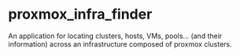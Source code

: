 # proxmox_infra_finder
An application for locating clusters, hosts, VMs, pools... (and their information) across an infrastructure composed of proxmox clusters.
